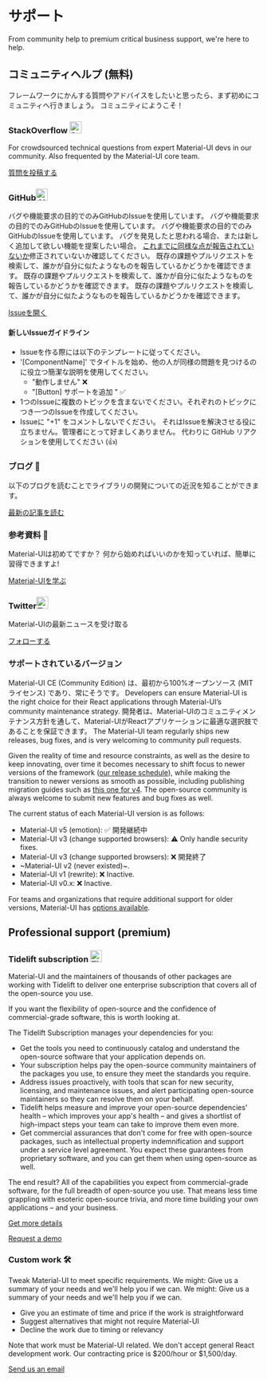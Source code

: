 # サポート

<p class="description">From community help to premium critical business support, we're here to help.</p>

## コミュニティヘルプ (無料)

フレームワークにかんする質問やアドバイスをしたいと思ったら、まず初めにコミュニティへ行きましょう。 コミュニティにようこそ！

### StackOverflow <img src="/static/images/logos/stackoverflow.svg" width="24" height="24" alt="StackOverflow logo" loading="lazy" />

For crowdsourced technical questions from expert Material-UI devs in our community. Also frequented by the Material-UI core team.

[質問を投稿する](https://stackoverflow.com/questions/tagged/material-ui)

### GitHub<img src="/static/images/logos/github.svg" width="24" height="24" alt="GitHub logo" loading="lazy" />

バグや機能要求の目的でのみGitHubのIssueを使用しています。 バグや機能要求の目的でのみGitHubのIssueを使用しています。 バグや機能要求の目的でのみGitHubのIssueを使用しています。 バグを発見したと思われる場合、または新しく追加して欲しい機能を提案したい場合。 [これまでに同様な点が報告されていないか](https://github.com/mui-org/material-ui/issues?utf8=%E2%9C%93&q=is%3Aopen+is%3Aclosed)修正されていないか確認してください。 既存の課題やプルリクエストを検索して、誰かが自分に似たようなものを報告しているかどうかを確認できます。 既存の課題やプルリクエストを検索して、誰かが自分に似たようなものを報告しているかどうかを確認できます。 既存の課題やプルリクエストを検索して、誰かが自分に似たようなものを報告しているかどうかを確認できます。

[Issueを開く](https://github.com/mui-org/material-ui/issues/new/choose)

#### 新しいIssueガイドライン

- Issueを作る際には以下のテンプレートに従ってください。
- '[ComponentName]' でタイトルを始め、他の人が同様の問題を見つけるのに役立つ簡潔な説明を使用してください。
  - "動作しません" ❌
  - "[Button] サポートを追加 <some feature>" ✅
- 1つのIssueに複数のトピックを含まないでください。それぞれのトピックにつき一つのIssueを作成してください。
- Issueに "+1" をコメントしないでください。 それはIssueを解決させる役に立ちません。管理者にとって好ましくありません。 代わりに GitHub リアクションを使用してください (👍)

### ブログ 📝

以下のブログを読むことでライブラリの開発についての近況を知ることができます。

[最新の記事を読む](https://medium.com/material-ui/)

### 参考資料 📖

Material-UIは初めてですか？ 何から始めればいいのかを知っていれば、簡単に習得できますよ!

[Material-UIを学ぶ](/getting-started/learn/)

### Twitter<img src="/static/images/logos/twitter.svg" width="24" height="24" alt="Twitter logo" loading="lazy" />

Material-UIの最新ニュースを受け取る

[フォローする](https://twitter.com/MaterialUI)

### サポートされているバージョン

Material-UI CE (Community Edition) は、最初から100%オープンソース (MITライセンス) であり、常にそうです。 Developers can ensure Material-UI is the right choice for their React applications through Material-UI’s community maintenance strategy. 開発者は、Material-UIのコミュニティメンテナンス方針を通して、Material-UIがReactアプリケーションに最適な選択肢であることを保証できます。 The Material-UI team regularly ships new releases, bug fixes, and is very welcoming to community pull requests.

Given the reality of time and resource constraints, as well as the desire to keep innovating, over time it becomes necessary to shift focus to newer versions of the framework ([our release schedule](https://material-ui.com/versions/#release-frequency)), while making the transition to newer versions as smooth as possible, including publishing migration guides such as [this one for v4](/guides/migration-v3/). The open-source community is always welcome to submit new features and bug fixes as well.

The current status of each Material-UI version is as follows:

- Material-UI v5 (emotion): ✅ 開発継続中
- Material-UI v3 (change supported browsers): ⚠️ Only handle security fixes.
- Material-UI v3 (change supported browsers): ❌ 開発終了
- ~Material-UI v2 (never existed)~.
- Material-UI v1 (rewrite): ❌ Inactive.
- Material-UI v0.x: ❌ Inactive.

For teams and organizations that require additional support for older versions, Material-UI has [options available](#enterprise).

## Professional support (premium)

### Tidelift subscription <img src="/static/images/logos/tidelift.svg" width="24" height="24" alt="Tidelift logo" loading="lazy" />

Material-UI and the maintainers of thousands of other packages are working with Tidelift to deliver one enterprise subscription that covers all of the open-source you use.

If you want the flexibility of open-source and the confidence of commercial-grade software, this is worth looking at.

The Tidelift Subscription manages your dependencies for you:

- Get the tools you need to continuously catalog and understand the open-source software that your application depends on.
- Your subscription helps pay the open-source community maintainers of the packages you use, to ensure they meet the standards you require.
- Address issues proactively, with tools that scan for new security, licensing, and maintenance issues, and alert participating open-source maintainers so they can resolve them on your behalf.
- Tidelift helps measure and improve your open-source dependencies' health – which improves your app's health – and gives a shortlist of high-impact steps your team can take to improve them even more.
- Get commercial assurances that don't come for free with open-source packages, such as intellectual property indemnification and support under a service level agreement. You expect these guarantees from proprietary software, and you can get them when using open-source as well.

The end result? All of the capabilities you expect from commercial-grade software, for the full breadth of open-source you use. That means less time grappling with esoteric open-source trivia, and more time building your own applications – and your business.

<a
  data-ga-event-category="support"
  data-ga-event-action="tidelift"
  href="https://tidelift.com/subscription/pkg/npm-material-ui?utm_source=npm-material-ui&utm_medium=referral&utm_campaign=enterprise">
Get more details
</a>

<a
  data-ga-event-category="support"
  data-ga-event-action="tidelift"
  href="https://tidelift.com/subscription/request-a-demo?utm_source=npm-material-ui&utm_medium=referral&utm_campaign=enterprise">
Request a demo
</a>

### Custom work 🛠

Tweak Material-UI to meet specific requirements. We might: Give us a summary of your needs and we'll help you if we can. We might: Give us a summary of your needs and we'll help you if we can.

- Give you an estimate of time and price if the work is straightforward
- Suggest alternatives that might not require Material-UI
- Decline the work due to timing or relevancy

Note that work must be Material-UI related. We don't accept general React development work. Our contracting price is $200/hour or $1,500/day.

[Send us an email](mailto:custom-work@material-ui.com)
